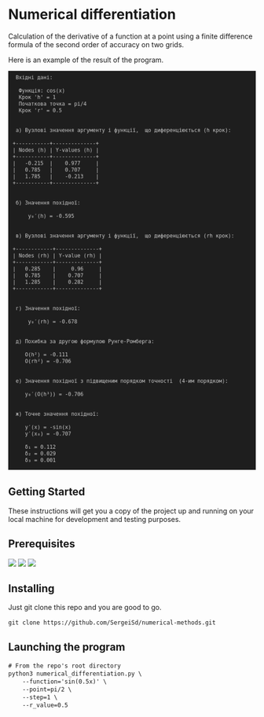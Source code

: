 # Numerical differentiation 

Calculation of the derivative of a function at a point using a finite difference 
formula of the second order of accuracy on two grids.

Here is an example of the result of the program.

![alt text](https://github.com/SergeiSd/numerical-methods/blob/main/Numerical%20differentiation/images/program_result.png)

## Getting Started

These instructions will get you a copy of the project up and running on your local machine for development and testing 
purposes.

## Prerequisites

![](https://img.shields.io/badge/numpy-v.1.19-inactivegreen) ![](https://img.shields.io/badge/sympy-v.1.8-inactivegreen) ![](https://img.shields.io/badge/prettytable-v.2.1-inactivegreen)

## Installing

Just git clone this repo and you are good to go.

    git clone https://github.com/SergeiSd/numerical-methods.git
    
## Launching the program
    
    # From the repo's root directory
    python3 numerical_differentiation.py \
        --function='sin(0.5x)' \
        --point=pi/2 \
        --step=1 \
        --r_value=0.5
        
